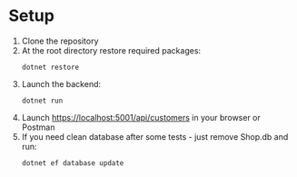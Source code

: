 # Setup
  1. Clone the repository
  2. At the root directory restore required packages:
     ```
     dotnet restore
     ```
  3. Launch the backend:
     ```
	 dotnet run
	 ```
  4. Launch [https://localhost:5001/api/customers](https://localhost:5001/api/customers) in your browser or Postman
  5. If you need clean database after some tests - just remove Shop.db and run:
     ```
	 dotnet ef database update
	 ```